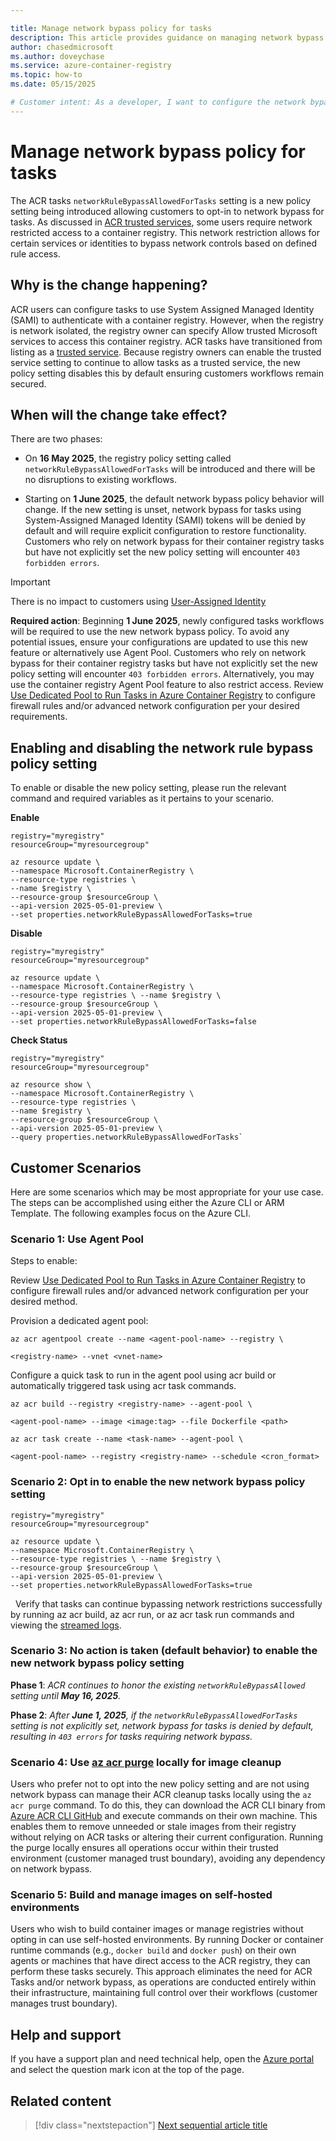 ```yaml
---

title: Manage network bypass policy for tasks
description: This article provides guidance on managing network bypass policy for ACR tasks.
author: chasedmicrosoft
ms.author: doveychase
ms.service: azure-container-registry
ms.topic: how-to 
ms.date: 05/15/2025

# Customer intent: As a developer, I want to configure the network bypass policy for my ACR tasks, so that I can ensure secure access while managing necessary exceptions for trusted services.
---
```


# Manage network bypass policy for tasks

The ACR tasks `networkRuleBypassAllowedForTasks` setting is a new policy setting being introduced allowing customers to opt-in to network bypass for tasks. As discussed in [ACR trusted services](~/articles/container-registry/allow-access-trusted-services.md), some users require network restricted access to a container registry. This network restriction allows for certain services or identities to bypass network controls based on defined rule access.

## Why is the change happening?

ACR users can configure tasks to use System Assigned Managed Identity (SAMI) to authenticate with a container registry. However, when the registry is network isolated, the registry owner can specify Allow trusted Microsoft services to access this container registry. ACR tasks have transitioned from listing as a [trusted service](~/articles/container-registry/allow-access-trusted-services.md). Because registry owners can enable the trusted service setting to continue to allow tasks as a trusted service, the new policy setting disables this by default ensuring customers workflows remain secured.  

## When will the change take effect?

There are two phases:

* On **16 May 2025**, the registry policy setting called `networkRuleBypassAllowedForTasks` will be introduced and there will be no disruptions to existing workflows.

* Starting on **1 June 2025**, the default network bypass policy behavior will change. If the new setting is unset, network bypass for tasks using System-Assigned Managed Identity (SAMI) tokens will be denied by default and will require explicit configuration to restore functionality. Customers who rely on network bypass for their container registry tasks but have not explicitly set the new policy setting will encounter `403 forbidden errors`.

> [!IMPORTANT]
> There is no impact to customers using [User-Assigned Identity](~/articles/container-registry/container-registry-tasks-authentication-managed-identity.md)

**Required action**: Beginning **1 June 2025**, newly configured tasks workflows will be required to use the new network bypass policy. To avoid any potential issues, ensure your configurations are updated to use this new feature or alternatively use Agent Pool. Customers who rely on network bypass for their container registry tasks but have not explicitly set the new policy setting will encounter `403 forbidden errors`. Alternatively, you may use the container registry Agent Pool feature to also restrict access. Review [Use Dedicated Pool to Run Tasks in Azure Container Registry](~/articles/container-registry/tasks-agent-pools.md) to configure firewall rules and/or advanced network configuration per your desired requirements.

## Enabling and disabling the network rule bypass policy setting

To enable or disable the new policy setting, please run the relevant command and required variables as it pertains to your scenario.

**Enable**

```azurecli
registry="myregistry"
resourceGroup="myresourcegroup"  
 
az resource update \
--namespace Microsoft.ContainerRegistry \
--resource-type registries \
--name $registry \
--resource-group $resourceGroup \
--api-version 2025-05-01-preview \
--set properties.networkRuleBypassAllowedForTasks=true
```

**Disable**


```azurecli
registry="myregistry"
resourceGroup="myresourcegroup"
 
az resource update \
--namespace Microsoft.ContainerRegistry \
--resource-type registries \ --name $registry \
--resource-group $resourceGroup \
--api-version 2025-05-01-preview \
--set properties.networkRuleBypassAllowedForTasks=false
```


**Check Status**


```azurecli
registry="myregistry"
resourceGroup="myresourcegroup"  

az resource show \  
--namespace Microsoft.ContainerRegistry \  
--resource-type registries \  
--name $registry \  
--resource-group $resourceGroup \  
--api-version 2025-05-01-preview \  
--query properties.networkRuleBypassAllowedForTasks`
```


## Customer Scenarios

Here are some scenarios which may be most appropriate for your use case. The steps can be accomplished using either the Azure CLI or ARM Template. The following examples focus on the Azure CLI.  

### Scenario 1: Use Agent Pool

Steps to enable:

Review [Use Dedicated Pool to Run Tasks in Azure Container Registry](~/articles/container-registry/tasks-agent-pools.md) to configure firewall rules and/or advanced network configuration per your desired method.  

Provision a dedicated agent pool:

```azurecli
az acr agentpool create --name <agent-pool-name> --registry \

<registry-name> --vnet <vnet-name>
```

Configure a quick task to run in the agent pool using acr build or automatically triggered task using acr task commands.


```azurecli
az acr build --registry <registry-name> --agent-pool \

<agent-pool-name> --image <image:tag> --file Dockerfile <path>
```



```azurecli
az acr task create --name <task-name> --agent-pool \

<agent-pool-name> --registry <registry-name> --schedule <cron_format>
```

### Scenario 2: Opt in to enable the new network bypass policy setting

```azurecli
registry="myregistry"
resourceGroup="myresourcegroup"  

az resource update \
--namespace Microsoft.ContainerRegistry \
--resource-type registries \ --name $registry \
--resource-group $resourceGroup \
--api-version 2025-05-01-preview \
--set properties.networkRuleBypassAllowedForTasks=true
```
 
Verify that tasks can continue bypassing network restrictions successfully by running az acr build, az acr run, or az acr task run commands and viewing the [streamed logs](~/articles/container-registry/container-registry-tasks-logs.md).


### Scenario 3: No action is taken (default behavior) to enable the new network bypass policy setting

**Phase 1**: _ACR continues to honor the existing `networkRuleBypassAllowed` setting until **May 16, 2025**._

**Phase 2**: _After **June 1, 2025**, if the `networkRuleBypassAllowedForTasks` setting is not explicitly set, network bypass for tasks is denied by default, resulting in `403 errors` for tasks requiring network bypass._


### Scenario 4: Use [az acr purge](~/articles/container-registry/container-registry-auto-purge.md) locally for image cleanup

Users who prefer not to opt into the new policy setting and are not using network bypass can manage their ACR cleanup tasks locally using the `az acr purge` command. To do this, they can download the ACR CLI binary from [Azure ACR CLI GitHub](https://github.com/azure/acr-cli) and execute commands on their own machine. This enables them to remove unneeded or stale images from their registry without relying on ACR tasks or altering their current configuration. Running the purge locally ensures all operations occur within their trusted environment (customer managed trust boundary), avoiding any dependency on network bypass.


### Scenario 5: Build and manage images on self-hosted environments

Users who wish to build container images or manage registries without opting in can use self-hosted environments. By running Docker or container runtime commands (e.g., `docker build` and `docker push`) on their own agents or machines that have direct access to the ACR registry, they can perform these tasks securely. This approach eliminates the need for ACR Tasks and/or network bypass, as operations are conducted entirely within their infrastructure, maintaining full control over their workflows (customer manages trust boundary).


## Help and support

If you have a support plan and need technical help, open the ⁠[Azure portal](https://portal.azure.com/#blade/Microsoft_Azure_Support/HelpAndSupportBlade/overview) and select the question mark icon at the top of the page.


## Related content

> [!div class="nextstepaction"]
> [Next sequential article title](~/articles/container-registry/tasks-agent-pools.md)
